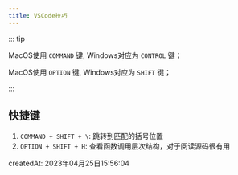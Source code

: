 ```yaml
---
title: VSCode技巧
---
```


::: tip

MacOS使用 `COMMAND` 键, Windows对应为 `CONTROL` 键；

MacOS使用 `OPTION` 键, Windows对应为 `SHIFT` 键；

:::

## 快捷键

1. `COMMAND + SHIFT + \`: 跳转到匹配的括号位置
2. `OPTION + SHIFT + H`: 查看函数调用层次结构，对于阅读源码很有用





createdAt: 2023年04月25日15:56:04
